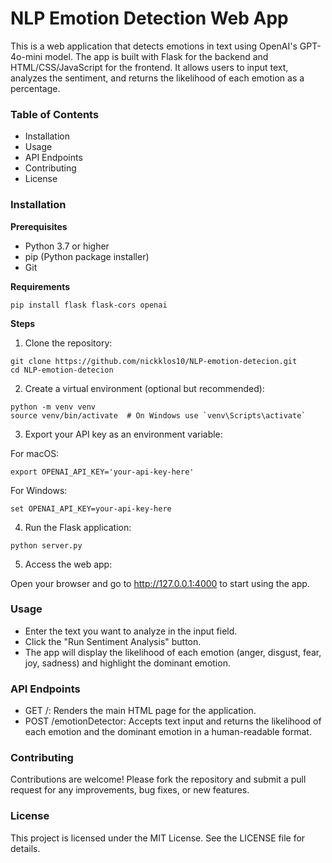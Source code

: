 # NLP Emotion Detection Web App

This is a web application that detects emotions in text using OpenAI's GPT-4o-mini model. The app is built with Flask for the backend and HTML/CSS/JavaScript for the frontend. It allows users to input text, analyzes the sentiment, and returns the likelihood of each emotion as a percentage.

### Table of Contents

- Installation
- Usage
- API Endpoints
- Contributing
- License


### Installation

**Prerequisites**

* Python 3.7 or higher
* pip (Python package installer)
* Git

**Requirements**
```
pip install flask flask-cors openai
```

**Steps**

1. Clone the repository:
```
git clone https://github.com/nickklos10/NLP-emotion-detecion.git
cd NLP-emotion-detecion
```

2. Create a virtual environment (optional but recommended):
```
python -m venv venv
source venv/bin/activate  # On Windows use `venv\Scripts\activate`
```

3. Export your API key as an environment variable:

For macOS:
```
export OPENAI_API_KEY='your-api-key-here'
```

For Windows:
```
set OPENAI_API_KEY=your-api-key-here
```

4. Run the Flask application:
```
python server.py
```
5. Access the web app:

Open your browser and go to http://127.0.0.1:4000 to start using the app.


### Usage

* Enter the text you want to analyze in the input field.
* Click the "Run Sentiment Analysis" button.
* The app will display the likelihood of each emotion (anger, disgust, fear, joy, sadness) and highlight the dominant emotion.


### API Endpoints

* GET /: Renders the main HTML page for the application.
* POST /emotionDetector: Accepts text input and returns the likelihood of each emotion and the dominant emotion in a human-readable format.


### Contributing

Contributions are welcome! Please fork the repository and submit a pull request for any improvements, bug fixes, or new features.


### License

This project is licensed under the MIT License. See the LICENSE file for details.
